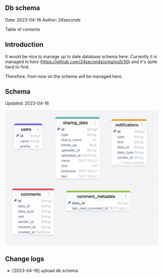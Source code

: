 ## Db schema <!-- omit in toc -->

Date: 2023-04-16
Author: 24seconds

Table of contents



## Introduction
It would be nice to manage up to date database schema here. Currently it is managed in here (https://github.com/24seconds/orka/pull/30) and it's quite hard to find.

Therefore, from now on the schema will be managed here.

## Schema
Updated: 2023-04-16

<img src="../../../assets/orka_db_schema_20230416.png" />

## Change logs
- [2023-04-16] upload db schema